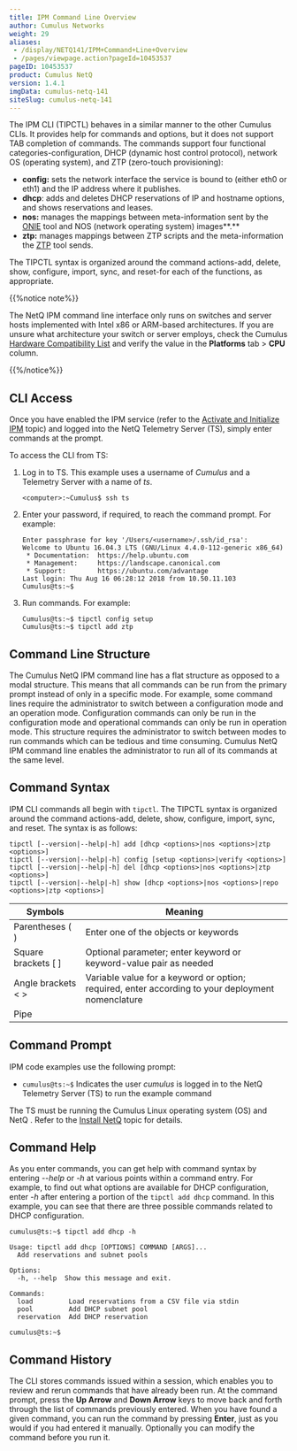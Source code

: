 ```yaml
---
title: IPM Command Line Overview
author: Cumulus Networks
weight: 29
aliases:
 - /display/NETQ141/IPM+Command+Line+Overview
 - /pages/viewpage.action?pageId=10453537
pageID: 10453537
product: Cumulus NetQ
version: 1.4.1
imgData: cumulus-netq-141
siteSlug: cumulus-netq-141
---
```

The IPM CLI (TIPCTL) behaves in a similar manner to the other
Cumulus CLIs. It provides help for
commands and options, but it does not support TAB completion of commands. The commands support four
functional categories-configuration, DHCP (dynamic host control
protocol), network OS (operating system), and ZTP (zero-touch
provisioning):

  - **config:** sets the network interface the service is bound to
    (either eth0 or eth1) and the IP address where it publishes.
  - **dhcp**: adds and deletes DHCP reservations of IP and hostname
    options, and shows reservations and leases.
  - **nos:** manages the mappings between meta-information sent by the
    [ONIE](https://opencomputeproject.github.io/onie/) tool and NOS
    (network operating system) images**.**
  - **ztp:** manages mappings between ZTP scripts and the
    meta-information the
    [ZTP](../Manage-Zero-Touch-Provisioning-Scripts/) tool sends.

The TIPCTL syntax is organized around the command actions-add, delete,
show, configure, import, sync, and reset-for each of the functions, as
appropriate.

{{%notice note%}}

The NetQ IPM command line interface only runs on switches and server
hosts implemented with Intel x86 or ARM-based architectures.
If you are unsure what architecture your
switch or server employs, check the Cumulus [Hardware Compatibility
List](https://cumulusnetworks.com/products/hardware-compatibility-list/)
and verify the value in the **Platforms** tab \> **CPU** column.

{{%/notice%}}

## CLI Access

Once you have enabled the IPM service (refer to the [Activate and Initialize IPM](/version/cumulus-netq-141/Cumulus-NetQ-Image-and-Provisioning-Management-User-Guide/Activate-and-Initialize-IPM)
topic) and logged into the NetQ Telemetry Server (TS), simply enter
commands at the prompt.

To access the CLI from TS:

1.  Log in to TS. This example uses a
    username of *Cumulus* and a Telemetry Server with a name of *ts*.  

        <computer>:~Cumulus$ ssh ts

2.  Enter your password, if required, to
    reach the command prompt. For example:

        Enter passphrase for key '/Users/<username>/.ssh/id_rsa': 
        Welcome to Ubuntu 16.04.3 LTS (GNU/Linux 4.4.0-112-generic x86_64)
         * Documentation:  https://help.ubuntu.com
         * Management:     https://landscape.canonical.com
         * Support:        https://ubuntu.com/advantage
        Last login: Thu Aug 16 06:28:12 2018 from 10.50.11.103
        Cumulus@ts:~$ 

3.  Run commands. For example:  

        Cumulus@ts:~$ tipctl config setup
        Cumulus@ts:~$ tipctl add ztp 

## Command Line Structure

The Cumulus NetQ IPM command line has a
flat structure as opposed to a modal structure. This means that all
commands can be run from the primary prompt instead of only in a
specific mode. For example, some
command lines require the administrator to switch between a
configuration mode and an operation mode. Configuration commands can
only be run in the configuration mode and operational commands can only
be run in operation mode. This structure requires the administrator to
switch between modes to run commands which can be tedious and time
consuming. Cumulus NetQ IPM command line enables the administrator to
run all of its commands at the same level.

## Command Syntax

IPM CLI commands all begin with `tipctl`.
The TIPCTL syntax is organized around the command actions-add,
delete, show, configure, import, sync, and reset. The syntax is as
follows:

    tipctl [--version|--help|-h] add [dhcp <options>|nos <options>|ztp <options>]
    tipctl [--version|--help|-h] config [setup <options>|verify <options>]
    tipctl [--version|--help|-h] del [dhcp <options>|nos <options>|ztp <options>]
    tipctl [--version|--help|-h] show [dhcp <options>|nos <options>|repo <options>|ztp <options>]

| Symbols               | Meaning                                                                                           |
| --------------------- | ------------------------------------------------------------------------------------------------- |
| Parentheses ( )       | Enter one of the objects or keywords                                                              |
| Square brackets \[ \] | Optional parameter; enter keyword or keyword-value pair as needed                                 |
| Angle brackets \< \>  | Variable value for a keyword or option; required, enter according to your deployment nomenclature |
| Pipe |                | Separates keyword options, also separates value options; enter one keyword and zero or one value  |

## Command Prompt

IPM code examples use the following
prompt:

  - `cumulus@ts:~$` Indicates the user *cumulus* is logged in to the
    NetQ Telemetry Server (TS) to run the example command

The TS must be running the Cumulus Linux operating system (OS) and NetQ
. Refer to the [Install NetQ](/version/cumulus-netq-141/Cumulus-NetQ-Deployment-Guide/Install-NetQ)
topic for details.

## Command Help

As you enter commands, you can get help
with command syntax by entering --*help* or *-h* at various points
within a command entry. For example, to find out what options are
available for DHCP configuration, enter -*h* after entering a portion of the `tipctl
add dhcp` command. In this example, you can see that there are three
possible commands related to DHCP configuration.

    cumulus@ts:~$ tipctl add dhcp -h
     
    Usage: tipctl add dhcp [OPTIONS] COMMAND [ARGS]...
      Add reservations and subnet pools
     
    Options:
      -h, --help  Show this message and exit.
     
    Commands:
      load         Load reservations from a CSV file via stdin
      pool         Add DHCP subnet pool
      reservation  Add DHCP reservation
     
    cumulus@ts:~$

## Command History

The CLI stores commands issued within a session, which enables you to
review and rerun commands that have already been run. At the command
prompt, press the **Up Arrow** and **Down Arrow** keys to move back and
forth through the list of commands previously entered. When you have
found a given command, you can run the command by pressing **Enter**,
just as you would if you had entered it manually. Optionally you can
modify the command before you run it.
